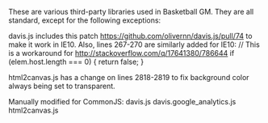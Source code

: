 These are various third-party libraries used in Basketball GM. They are all
standard, except for the following exceptions:

davis.js includes this patch https://github.com/olivernn/davis.js/pull/74 to
make it work in IE10. Also, lines 267-270 are similarly added for IE10:
      // This is a workaround for http://stackoverflow.com/q/17641380/786644
      if (elem.host.length === 0) {
        return false;
      }

html2canvas.js has a change on lines 2818-2819 to fix background color always
being set to transparent.

Manually modified for CommonJS:
davis.js
davis.google_analytics.js
html2canvas.js